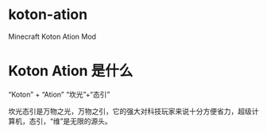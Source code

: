 # koton-ation
Minecraft Koton Ation Mod

# Koton Ation 是什么

“Koton” + “Ation”
“坎光”+“态引”

坎光态引是万物之光，万物之引，它的强大对科技玩家来说十分方便省力，超级计算机，态引，“维”是无限的源头。



